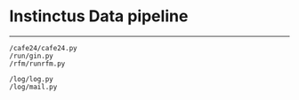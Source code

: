 # Instinctus Data pipeline
***
    /cafe24/cafe24.py
    /run/gin.py
    /rfm/runrfm.py

    /log/log.py
    /log/mail.py
